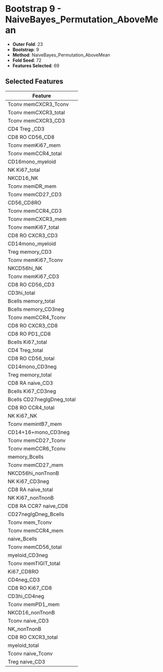 # Bootstrap 9 - NaiveBayes_Permutation_AboveMean

- **Outer Fold**: 23
- **Bootstrap**: 9
- **Method**: NaiveBayes_Permutation_AboveMean
- **Fold Seed**: 72
- **Features Selected**: 69

## Selected Features

| Feature |
|---------|
| Tconv memCXCR3_Tconv |
| Tconv memCXCR3_total |
| Tconv memCXCR3_CD3 |
| CD4 Treg _CD3 |
| CD8 RO CD56_CD8 |
| Tconv memKi67_mem |
| Tconv memCCR4_total |
| CD16mono_myeloid |
| NK Ki67_total |
| NKCD16_NK |
| Tconv memDR_mem |
| Tconv memCD27_CD3 |
| CD56_CD8RO |
| Tconv memCCR4_CD3 |
| Tconv memCXCR3_mem |
| Tconv memKi67_total |
| CD8 RO CXCR3_CD3 |
| CD14mono_myeloid |
| Treg memory_CD3 |
| Tconv memKi67_Tconv |
| NKCD56hi_NK |
| Tconv memKi67_CD3 |
| CD8 RO CD56_CD3 |
| CD3hi_total |
| Bcells memory_total |
| Bcells memory_CD3neg |
| Tconv memCCR4_Tconv |
| CD8 RO CXCR3_CD8 |
| CD8 RO PD1_CD8 |
| Bcells Ki67_total |
| CD4 Treg_total |
| CD8 RO CD56_total |
| CD14mono_CD3neg |
| Treg memory_total |
| CD8 RA naive_CD3 |
| Bcells Ki67_CD3neg |
| Bcells CD27negIgDneg_total |
| CD8 RO CCR4_total |
| NK Ki67_NK |
| Tconv memintB7_mem |
| CD14+16+mono_CD3neg |
| Tconv memCD27_Tconv |
| Tconv memCCR6_Tconv |
| memory_Bcells |
| Tconv memCD27_mem |
| NKCD56hi_nonTnonB |
| NK Ki67_CD3neg |
| CD8 RA naive_total |
| NK Ki67_nonTnonB |
| CD8 RA CCR7 naive_CD8 |
| CD27negIgDneg_Bcells |
| Tconv mem_Tconv |
| Tconv memCCR4_mem |
| naive_Bcells |
| Tconv memCD56_total |
| myeloid_CD3neg |
| Tconv memTIGIT_total |
| Ki67_CD8RO |
| CD4neg_CD3 |
| CD8 RO Ki67_CD8 |
| CD3hi_CD4neg |
| Tconv memPD1_mem |
| NKCD16_nonTnonB |
| Tconv naive_CD3 |
| NK_nonTnonB |
| CD8 RO CXCR3_total |
| myeloid_total |
| Tconv naive_Tconv |
| Treg naive_CD3 |
